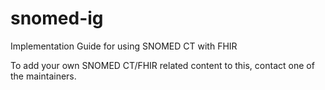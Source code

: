 # snomed-ig

Implementation Guide for using SNOMED CT with FHIR

To add your own SNOMED CT/FHIR related content to this, contact 
one of the maintainers. 
